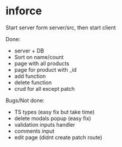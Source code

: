 # inforce
Start server form server/src, then start client 

Done: 
* server + DB
* Sort on name/count
* page with all products 
* page for product with _id 
* add function
* delete function
* crud for all except patch



Bugs/Not done: 
* TS types (easy fix but take time)
* delete modals popup (easy fix)
* validation inputs handler 
* comments input
* edit page (didnt create patch route)

